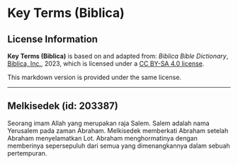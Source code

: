 # Key Terms (Biblica)

## License Information

**Key Terms (Biblica)** is based on and adapted from: _Biblica Bible Dictionary_, [Biblica, Inc.](https://www.biblica.com/), 2023, which is licensed under a [CC BY-SA 4.0 license](https://creativecommons.org/licenses/by-sa/4.0/legalcode.en).

This markdown version is provided under the same license.



--------------------------------

## Melkisedek (id: 203387)

Seorang imam Allah yang merupakan raja Salem. Salem adalah nama Yerusalem pada zaman Abraham. Melkisedek memberkati Abraham setelah Abraham menyelamatkan Lot. Abraham menghormatinya dengan memberinya sepersepuluh dari semua yang dimenangkannya dalam sebuah pertempuran.


